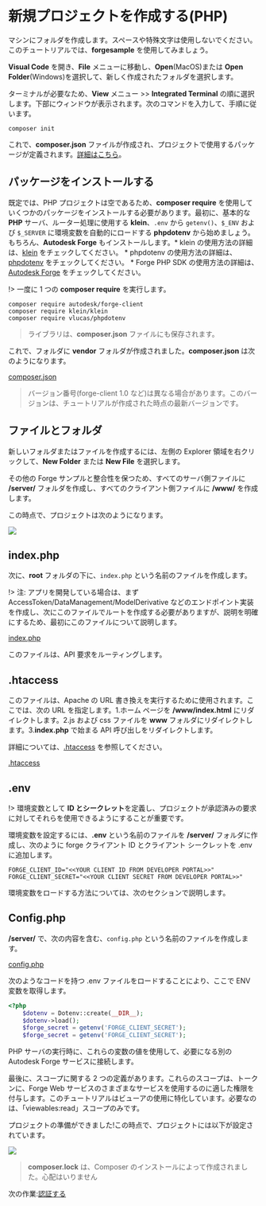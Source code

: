 # 新規プロジェクトを作成する(PHP)

マシンにフォルダを作成します。スペースや特殊文字は使用しないでください。このチュートリアルでは、**forgesample** を使用してみましょう。

**Visual Code** を開き、**File** メニューに移動し、**Open**(MacOS)または **Open Folder**(Windows)を選択して、新しく作成されたフォルダを選択します。

ターミナルが必要なため、**View** メニュー >> **Integrated Terminal** の順に選択します。下部にウィンドウが表示されます。次のコマンドを入力して、手順に従います。

```
composer init
```

これで、**composer.json** ファイルが作成され、プロジェクトで使用するパッケージが定義されます。[詳細はこちら](https://getcomposer.org/doc/04-schema.md)。

## パッケージをインストールする

既定では、PHP プロジェクトは空であるため、**composer require** を使用していくつかのパッケージをインストールする必要があります。最初に、基本的な **PHP** サーバ、ルーター処理に使用する **klein**、`.env` から `getenv()`、`$_ENV` および `$_SERVER` に環境変数を自動的にロードする **phpdotenv** から始めましょう。もちろん、**Autodesk Forge** もインストールします。* klein の使用方法の詳細は、[klein](https://packagist.org/packages/klein/klein) をチェックしてください。 * phpdotenv の使用方法の詳細は、[phpdotenv](https://packagist.org/packages/vlucas/phpdotenv) をチェックしてください。 * Forge PHP SDK の使用方法の詳細は、[Autodesk Forge](https://packagist.org/packages/autodesk/forge-client) をチェックしてください。


!> 一度に 1 つの **composer require** を実行します。

```
composer require autodesk/forge-client
composer require klein/klein
composer require vlucas/phpdotenv
```

> ライブラリは、**composer.json** ファイルにも保存されます。

これで、フォルダに **vendor** フォルダが作成されました。**composer.json** は次のようになります。

[composer.json](_snippets/viewmodels/php/composer.json ':include :type=code json')

> バージョン番号(forge-client 1.0 など)は異なる場合があります。このバージョンは、チュートリアルが作成された時点の最新バージョンです。

## ファイルとフォルダ

新しいフォルダまたはファイルを作成するには、左側の Explorer 領域を右クリックして、**New Folder** または **New File** を選択します。

その他の Forge サンプルと整合性を保つため、すべてのサーバ側ファイルに **/server/** フォルダを作成し、すべてのクライアント側ファイルに **/www/** を作成します。

この時点で、プロジェクトは次のようになります。

![](_media/php/vs_code_explorer.png)


## index.php

次に、**root** フォルダの下に、`index.php` という名前のファイルを作成します。

!> 注: アプリを開発している場合は、まず AccessToken/DataManagement/ModelDerivative などのエンドポイント実装を作成し、次にこのファイルでルートを作成する必要がありますが、説明を明確にするため、最初にこのファイルについて説明します。

[index.php](_snippets/viewmodels/php/index.php ':include :type=code php')

このファイルは、API 要求をルーティングします。


## .htaccess
このファイルは、Apache の URL 書き換えを実行するために使用されます。ここでは、次の URL を指定します。1\.ホーム ページを **/www/index.html** にリダイレクトします。2.js および css ファイルを **www** フォルダにリダイレクトします。3.**index.php** で始まる API 呼び出しをリダイレクトします。

詳細については、[.htaccess](https://httpd.apache.org/docs/2.4/howto/htaccess.html) を参照してください。

[.htaccess](_snippets/viewmodels/php/_htaccess ':include :type=xml')

## .env

!> 環境変数として **ID とシークレット**を定義し、プロジェクトが承認済みの要求に対してそれらを使用できるようにすることが重要です。

環境変数を設定するには、**.env** という名前のファイルを **/server/** フォルダに作成し、次のように forge クライアント ID とクライアント シークレットを .env に追加します。

    FORGE_CLIENT_ID="<<YOUR CLIENT ID FROM DEVELOPER PORTAL>>"
    FORGE_CLIENT_SECRET="<<YOUR CLIENT SECRET FROM DEVELOPER PORTAL>>"

環境変数をロードする方法については、次のセクションで説明します。

## Config.php

**/server/** で、次の内容を含む、`config.php` という名前のファイルを作成します。

[config.php](_snippets/viewmodels/php/config.php ':include :type=code php')

次のようなコードを持つ .env ファイルをロードすることにより、ここで ENV 変数を取得します。

```php
<?php
    $dotenv = Dotenv::create(__DIR__);
    $dotenv->load();
    $forge_secret = getenv('FORGE_CLIENT_SECRET');
    $forge_secret = getenv('FORGE_CLIENT_SECRET');
```

PHP サーバの実行時に、これらの変数の値を使用して、必要になる別の Autodesk Forge サービスに接続します。

最後に、スコープに関する 2 つの定義があります。これらのスコープは、トークンに、Forge Web サービスのさまざまなサービスを使用するのに適した権限を付与します。このチュートリアルはビューアの使用に特化しています。必要なのは、「viewables:read」スコープのみです。



プロジェクトの準備ができました!この時点で、プロジェクトには以下が設定されています。

![](_media/php/vs_code_project.png)

> **composer.lock** は、Composer のインストールによって作成されました。心配はいりません

次の作業:[認証する](/ja-JP/oauth/2legged/)